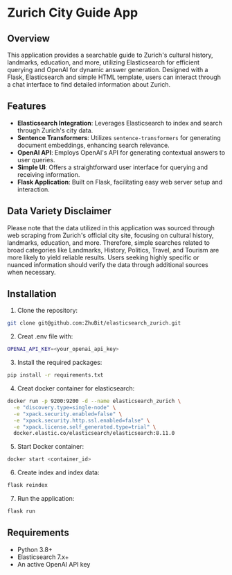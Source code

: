 # Zurich City Guide App

## Overview

This application provides a searchable guide to Zurich's cultural history, landmarks, education, and more, utilizing Elasticsearch for efficient querying and OpenAI for dynamic answer generation. Designed with a Flask, Elasticsearch and simple HTML template, users can interact through a chat interface to find detailed information about Zurich.

## Features

- **Elasticsearch Integration**: Leverages Elasticsearch to index and search through Zurich's city data.
- **Sentence Transformers**: Utilizes `sentence-transformers` for generating document embeddings, enhancing search relevance.
- **OpenAI API**: Employs OpenAI's API for generating contextual answers to user queries.
- **Simple UI**: Offers a straightforward user interface for querying and receiving information.
- **Flask Application**: Built on Flask, facilitating easy web server setup and interaction.

## Data Variety Disclaimer

Please note that the data utilized in this application was sourced through web scraping from Zurich's official city site, focusing on cultural history, landmarks, education, and more. Therefore, simple searches related to broad categories like Landmarks, History, Politics, Travel, and Tourism are more likely to yield reliable results. Users seeking highly specific or nuanced information should verify the data through additional sources when necessary.


## Installation

1. Clone the repository:

```bash
git clone git@github.com:ZhuBit/elasticsearch_zurich.git
```

2. Creat .env file with:
```bash
OPENAI_API_KEY=<your_openai_api_key>
```
3. Install the required packages:

```bash
pip install -r requirements.txt
```
4. Creat docker container for elasticsearch:
```bash
docker run -p 9200:9200 -d --name elasticsearch_zurich \
  -e "discovery.type=single-node" \
  -e "xpack.security.enabled=false" \
  -e "xpack.security.http.ssl.enabled=false" \
  -e "xpack.license.self_generated.type=trial" \
  docker.elastic.co/elasticsearch/elasticsearch:8.11.0
 ```
5. Start Docker container:
```bash
docker start <container_id>
```
6. Create index and index data:
```bash
flask reindex
```
7. Run the application:

```bash
flask run
```

## Requirements

- Python 3.8+
- Elasticsearch 7.x+
- An active OpenAI API key